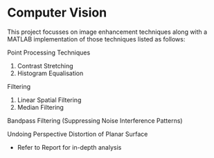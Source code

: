 # Computer Vision

This project focusses on image enhancement techniques along with a MATLAB implementation of those techniques listed as follows:

Point Processing Techniques
1. Contrast Stretching
2. Histogram Equalisation

Filtering 
1. Linear Spatial Filtering
2. Median Filtering

Bandpass Filtering (Suppressing Noise Interference Patterns)
 
Undoing Perspective Distortion of Planar Surface
  
- Refer to Report for in-depth analysis
